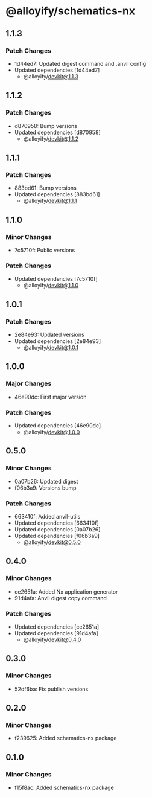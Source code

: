 # @alloyify/schematics-nx

## 1.1.3

### Patch Changes

- 1d44ed7: Updated digest command and .anvil config
- Updated dependencies [1d44ed7]
  - @alloyify/devkit@1.1.3

## 1.1.2

### Patch Changes

- d870958: Bump versions
- Updated dependencies [d870958]
  - @alloyify/devkit@1.1.2

## 1.1.1

### Patch Changes

- 883bd61: Bump versions
- Updated dependencies [883bd61]
  - @alloyify/devkit@1.1.1

## 1.1.0

### Minor Changes

- 7c5710f: Public versions

### Patch Changes

- Updated dependencies [7c5710f]
  - @alloyify/devkit@1.1.0

## 1.0.1

### Patch Changes

- 2e84e93: Updated versions
- Updated dependencies [2e84e93]
  - @alloyify/devkit@1.0.1

## 1.0.0

### Major Changes

- 46e90dc: First major version

### Patch Changes

- Updated dependencies [46e90dc]
  - @alloyify/devkit@1.0.0

## 0.5.0

### Minor Changes

- 0a07b26: Updated digest
- f06b3a9: Versions bump

### Patch Changes

- 663410f: Added anvil-utils
- Updated dependencies [663410f]
- Updated dependencies [0a07b26]
- Updated dependencies [f06b3a9]
  - @alloyify/devkit@0.5.0

## 0.4.0

### Minor Changes

- ce2651a: Added Nx application generator
- 91d4afa: Anvil digest copy command

### Patch Changes

- Updated dependencies [ce2651a]
- Updated dependencies [91d4afa]
  - @alloyify/devkit@0.4.0

## 0.3.0

### Minor Changes

- 52df6ba: Fix publish versions

## 0.2.0

### Minor Changes

- f239625: Added schematics-nx package

## 0.1.0

### Minor Changes

- f15f8ac: Added schematics-nx package
